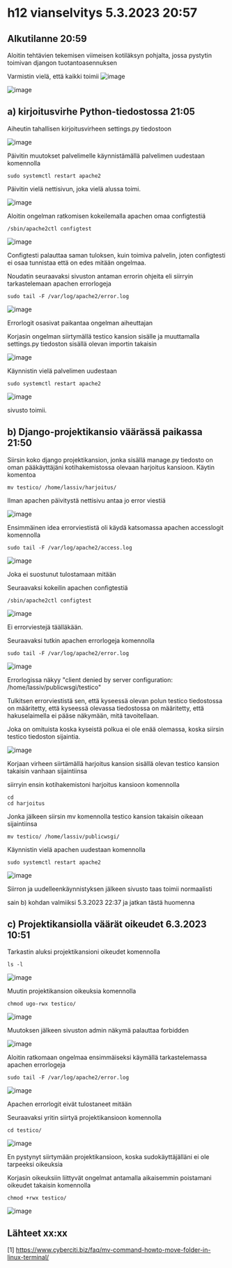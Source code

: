 # h12 vianselvitys 5.3.2023 20:57

## Alkutilanne 20:59

Aloitin tehtävien tekemisen viimeisen kotiläksyn pohjalta, jossa pystytin toimivan djangon tuotantoasennuksen

Varmistin vielä, että kaikki toimii
![image](https://user-images.githubusercontent.com/112076377/222980407-49c62389-d3a6-44b6-beb4-6e12cdc9acd3.png)

![image](https://user-images.githubusercontent.com/112076377/222980524-644ba55b-a602-4bec-a235-c6834e14ea55.png)

## a) kirjoitusvirhe Python-tiedostossa 21:05

Aiheutin tahallisen kirjoitusvirheen settings.py tiedostoon

![image](https://user-images.githubusercontent.com/112076377/222980845-9e5e3a43-b42c-4922-84d6-b75994f87b91.png)

Päivitin muutokset palvelimelle käynnistämällä palvelimen uudestaan komennolla

    sudo systemctl restart apache2
    
Päivitin vielä nettisivun, joka vielä alussa toimi. 

![image](https://user-images.githubusercontent.com/112076377/222981017-d8db00d0-3b5f-42d6-8bfb-58481a23a1e7.png)

Aloitin ongelman ratkomisen kokeilemalla apachen omaa configtestiä

    /sbin/apache2ctl configtest

![image](https://user-images.githubusercontent.com/112076377/222981144-9129e3a4-510c-49f0-a78e-2ae90dd59890.png)

Configtesti palauttaa saman tuloksen, kuin toimiva palvelin, joten configtesti ei osaa tunnistaa että on edes mitään ongelmaa. 

Noudatin seuraavaksi sivuston antaman errorin ohjeita eli siirryin tarkastelemaan apachen errorlogeja

    sudo tail -F /var/log/apache2/error.log

![image](https://user-images.githubusercontent.com/112076377/222981112-8579539f-c892-4b77-b647-6c206b7bafcc.png)

Errorlogit osasivat paikantaa ongelman aiheuttajan

Korjasin ongelman siirtymällä testico kansion sisälle ja muuttamalla settings.py tiedoston sisällä olevan importin takaisin

![image](https://user-images.githubusercontent.com/112076377/222981475-c548a066-1aa1-4672-a50b-659a800b3162.png)

Käynnistin vielä palvelimen uudestaan 

    sudo systemctl restart apache2
    
![image](https://user-images.githubusercontent.com/112076377/222981689-29e13949-2edb-4998-bec5-2e22bcf5e391.png)

sivusto toimii.

## b) Django-projektikansio väärässä paikassa 21:50

Siirsin koko django projektikansion, jonka sisällä manage.py tiedosto on oman pääkäyttäjäni kotihakemistossa olevaan harjoitus kansioon. Käytin komentoa 

    mv testico/ /home/lassiv/harjoitus/
    
Ilman apachen päivitystä nettisivu antaa jo error viestiä

![image](https://user-images.githubusercontent.com/112076377/222982864-11e61888-9a5c-43fb-88fc-faa878ba71c7.png)

Ensimmäinen idea errorviestistä oli käydä katsomassa apachen accesslogit komennolla

    sudo tail -F /var/log/apache2/access.log
    
![image](https://user-images.githubusercontent.com/112076377/222983085-7af9aed5-578d-4027-ae7f-0ff5b604b452.png)

Joka ei suostunut tulostamaan mitään

Seuraavaksi kokeilin apachen configtestiä

    /sbin/apache2ctl configtest
    
![image](https://user-images.githubusercontent.com/112076377/222983192-748c085a-4481-4860-a86e-1814cbdd4b55.png)

Ei errorviestejä täälläkään.

Seuraavaksi tutkin apachen errorlogeja komennolla

    sudo tail -F /var/log/apache2/error.log

![image](https://user-images.githubusercontent.com/112076377/222983314-c6071fbf-05ea-48ce-b979-1c0b0c087a46.png)

Errorlogissa näkyy "client denied by server configuration: /home/lassiv/publicwsgi/testico"

Tulkitsen errorviestistä sen, että kyseessä olevan polun testico tiedostossa on määritetty, että kyseessä olevassa tiedostossa on määritetty, että hakuselaimella ei pääse näkymään, mitä tavoitellaan. 

Joka on omituista koska kyseistä polkua ei ole enää olemassa, koska siirsin testico tiedoston sijaintia.

![image](https://user-images.githubusercontent.com/112076377/222983394-89fbeb3e-ccee-489c-9655-9d94a38269f4.png)

Korjaan virheen siirtämällä harjoitus kansion sisällä olevan testico kansion takaisin vanhaan sijaintiinsa 

siirryin ensin kotihakemistoni harjoitus kansioon komennolla 

    cd 
    cd harjoitus
    
Jonka jälkeen siirsin mv komennolla testico kansion takaisin oikeaan sijaintiinsa

    mv testico/ /home/lassiv/publicwsgi/

Käynnistin vielä apachen uudestaan komennolla

    sudo systemctl restart apache2

![image](https://user-images.githubusercontent.com/112076377/222983807-f72dc9c4-9e19-42f0-8a63-c728ee071e91.png)

Siirron ja uudelleenkäynnistyksen jälkeen sivusto taas toimii normaalisti

sain b) kohdan valmiiksi 5.3.2023 22:37 ja jatkan tästä huomenna

## c) Projektikansiolla väärät oikeudet 6.3.2023 10:51

Tarkastin aluksi projektikansioni oikeudet komennolla

    ls -l
    
![image](https://user-images.githubusercontent.com/112076377/223062416-fac4c05d-14d6-4382-a93c-54944c989cfa.png)

Muutin projektikansion oikeuksia komennolla

    chmod ugo-rwx testico/
    
![image](https://user-images.githubusercontent.com/112076377/223063016-60526d2b-bbd2-469c-a48f-1990b8586ec3.png)

Muutoksen jälkeen sivuston admin näkymä palauttaa forbidden 

![image](https://user-images.githubusercontent.com/112076377/223063318-a1fbeef5-23ea-4adf-a158-ab7021ce4354.png)

Aloitin ratkomaan ongelmaa ensimmäiseksi käymällä tarkastelemassa apachen errorlogeja

    sudo tail -F /var/log/apache2/error.log

![image](https://user-images.githubusercontent.com/112076377/223064139-7e2e3c53-16ea-44c3-9fe4-529f7e2ed3d6.png)

Apachen errorlogit eivät tulostaneet mitään

Seuraavaksi yritin siirtyä projektikansioon komennolla

    cd testico/
    
![image](https://user-images.githubusercontent.com/112076377/223064563-4038b6f8-5adb-4ed4-8f67-7478d403d75b.png)

En pystynyt siirtymään projektikansioon, koska sudokäyttäjälläni ei ole tarpeeksi oikeuksia

Korjasin oikeuksiin liittyvät ongelmat antamalla aikaisemmin poistamani oikeudet takaisin komennolla

    chmod +rwx testico/
    
![image](https://user-images.githubusercontent.com/112076377/223066201-1dcd972f-c028-409a-aca5-b74148d95924.png)



## Lähteet xx:xx

[1] https://www.cyberciti.biz/faq/mv-command-howto-move-folder-in-linux-terminal/
